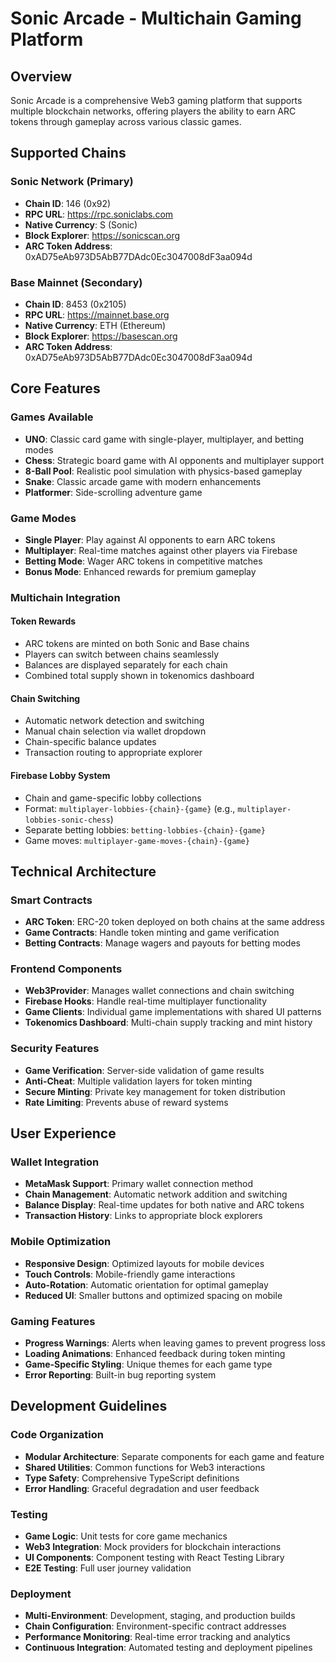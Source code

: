 # **Sonic Arcade - Multichain Gaming Platform**

## Overview

Sonic Arcade is a comprehensive Web3 gaming platform that supports multiple blockchain networks, offering players the ability to earn ARC tokens through gameplay across various classic games.

## Supported Chains

### Sonic Network (Primary)
- **Chain ID**: 146 (0x92)
- **RPC URL**: https://rpc.soniclabs.com
- **Native Currency**: S (Sonic)
- **Block Explorer**: https://sonicscan.org
- **ARC Token Address**: 0xAD75eAb973D5AbB77DAdc0Ec3047008dF3aa094d

### Base Mainnet (Secondary)
- **Chain ID**: 8453 (0x2105)
- **RPC URL**: https://mainnet.base.org
- **Native Currency**: ETH (Ethereum)
- **Block Explorer**: https://basescan.org
- **ARC Token Address**: 0xAD75eAb973D5AbB77DAdc0Ec3047008dF3aa094d

## Core Features

### Games Available
- **UNO**: Classic card game with single-player, multiplayer, and betting modes
- **Chess**: Strategic board game with AI opponents and multiplayer support
- **8-Ball Pool**: Realistic pool simulation with physics-based gameplay
- **Snake**: Classic arcade game with modern enhancements
- **Platformer**: Side-scrolling adventure game

### Game Modes
- **Single Player**: Play against AI opponents to earn ARC tokens
- **Multiplayer**: Real-time matches against other players via Firebase
- **Betting Mode**: Wager ARC tokens in competitive matches
- **Bonus Mode**: Enhanced rewards for premium gameplay

### Multichain Integration

#### Token Rewards
- ARC tokens are minted on both Sonic and Base chains
- Players can switch between chains seamlessly
- Balances are displayed separately for each chain
- Combined total supply shown in tokenomics dashboard

#### Chain Switching
- Automatic network detection and switching
- Manual chain selection via wallet dropdown
- Chain-specific balance updates
- Transaction routing to appropriate explorer

#### Firebase Lobby System
- Chain and game-specific lobby collections
- Format: `multiplayer-lobbies-{chain}-{game}` (e.g., `multiplayer-lobbies-sonic-chess`)
- Separate betting lobbies: `betting-lobbies-{chain}-{game}`
- Game moves: `multiplayer-game-moves-{chain}-{game}`

## Technical Architecture

### Smart Contracts
- **ARC Token**: ERC-20 token deployed on both chains at the same address
- **Game Contracts**: Handle token minting and game verification
- **Betting Contracts**: Manage wagers and payouts for betting modes

### Frontend Components
- **Web3Provider**: Manages wallet connections and chain switching
- **Firebase Hooks**: Handle real-time multiplayer functionality
- **Game Clients**: Individual game implementations with shared UI patterns
- **Tokenomics Dashboard**: Multi-chain supply tracking and mint history

### Security Features
- **Game Verification**: Server-side validation of game results
- **Anti-Cheat**: Multiple validation layers for token minting
- **Secure Minting**: Private key management for token distribution
- **Rate Limiting**: Prevents abuse of reward systems

## User Experience

### Wallet Integration
- **MetaMask Support**: Primary wallet connection method
- **Chain Management**: Automatic network addition and switching
- **Balance Display**: Real-time updates for both native and ARC tokens
- **Transaction History**: Links to appropriate block explorers

### Mobile Optimization
- **Responsive Design**: Optimized layouts for mobile devices
- **Touch Controls**: Mobile-friendly game interactions
- **Auto-Rotation**: Automatic orientation for optimal gameplay
- **Reduced UI**: Smaller buttons and optimized spacing on mobile

### Gaming Features
- **Progress Warnings**: Alerts when leaving games to prevent progress loss
- **Loading Animations**: Enhanced feedback during token minting
- **Game-Specific Styling**: Unique themes for each game type
- **Error Reporting**: Built-in bug reporting system

## Development Guidelines

### Code Organization
- **Modular Architecture**: Separate components for each game and feature
- **Shared Utilities**: Common functions for Web3 interactions
- **Type Safety**: Comprehensive TypeScript definitions
- **Error Handling**: Graceful degradation and user feedback

### Testing
- **Game Logic**: Unit tests for core game mechanics
- **Web3 Integration**: Mock providers for blockchain interactions
- **UI Components**: Component testing with React Testing Library
- **E2E Testing**: Full user journey validation

### Deployment
- **Multi-Environment**: Development, staging, and production builds
- **Chain Configuration**: Environment-specific contract addresses
- **Performance Monitoring**: Real-time error tracking and analytics
- **Continuous Integration**: Automated testing and deployment pipelines